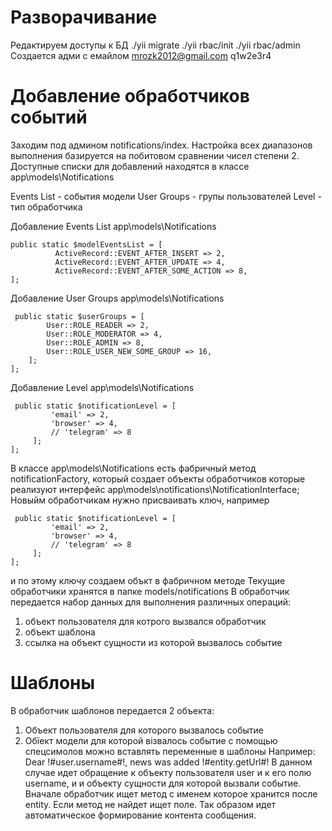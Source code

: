 Разворачивание 
============================
Редактируем доступы к БД
./yii migrate
./yii rbac/init
./yii rbac/admin
Создается адми с емайлом mrozk2012@gmail.com q1w2e3r4

Добавление обработчиков событий
==========================================
Заходим под админом notifications/index. Настройка всех диапазонов выполнения базируется 
на побитовом сравнении чисел степени 2. Доступные списки для добавлений находятся в классе app\models\Notifications

Events List - события модели
User Groups - групы пользователей
Level - тип обработчика

Добавление Events List app\models\Notifications 
~~~
public static $modelEventsList = [
          ActiveRecord::EVENT_AFTER_INSERT => 2,
          ActiveRecord::EVENT_AFTER_UPDATE => 4,
          ActiveRecord::EVENT_AFTER_SOME_ACTION => 8,
];
~~~


Добавление User Groups app\models\Notifications 
~~~
 public static $userGroups = [
        User::ROLE_READER => 2,
        User::ROLE_MODERATOR => 4,
        User::ROLE_ADMIN => 8,
        User::ROLE_USER_NEW_SOME_GROUP => 16,
    ];
];
~~~

Добавление Level app\models\Notifications 
~~~
 public static $notificationLevel = [
         'email' => 2,
         'browser' => 4,
         // 'telegram' => 8
     ];
];
~~~

В классе app\models\Notifications  есть фабричный метод notificationFactory, 
который создает объекты обработчиков которые реализуют интерфейс app\models\notifications\NotificationInterface;
Новыйм обработчикам нужно присваивать ключ, например
~~~
 public static $notificationLevel = [
         'email' => 2,
         'browser' => 4,
         // 'telegram' => 8
     ];
];
~~~
и по этому ключу создаем объкт в фабричном методе
Текущие обработчики хранятся в папке models/notifications
В обработчик передается набор данных для выполнения различных операций:
1. объект пользователя для котрого вызвался обработчик
2. объект шаблона
3. ссылка на объект сущности из которой вызвалось событие

Шаблоны
==========================================
В обработчик шаблонов передается 2 объекта:
1. Объект пользователя для которого вызвалось событие
2. Обїект модели для которой візвалось событие
с помощью спецсимолов можно вставлять переменные в шаблоны
Например:
Dear !#user.username#!, news was added !#entity.getUrl#!
В данном случае идет обращение к объекту пользователя user и к его полю username, и и объекту сущности 
для которой вызвали событие. Вначале обработчик ищет метод с именем которое хранится после entity.
Если метод не найдет ищет поле. Так образом идет автоматическое формирование контента сообщения.
